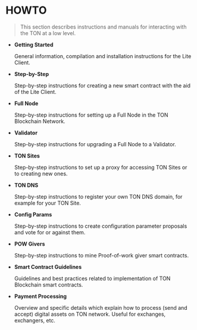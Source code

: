 # HOWTO

> This section describes instructions and manuals for interacting with the TON at a low level.


* **Getting Started**

  General information, compilation and installation instructions for the Lite Client.

* **Step-by-Step**

  Step-by-step instructions for creating a new smart contract with the aid of the Lite Client.

* **Full Node**

  Step-by-step instructions for setting up a Full Node in the TON Blockchain Network.

* **Validator**

  Step-by-step instructions for upgrading a Full Node to a Validator.

* **TON Sites**

  Step-by-step instructions to set up a proxy for accessing TON Sites or to creating new ones.

* **TON DNS**

  Step-by-step instructions to register your own TON DNS domain, for example for your TON Site.

* **Config Params**

  Step-by-step instructions to create configuration parameter proposals and vote for or against them.

* **POW Givers**
  
  Step-by-step instructions to mine Proof-of-work giver smart contracts.

* **Smart Contract Guidelines**

  Guidelines and best practices related to implementation of TON Blockchain smart contracts. 
  
* **Payment Processing**

  Overview and specific details which explain how to process (send and accept) digital assets on TON network. Useful for exchanges, exchangers, etc.